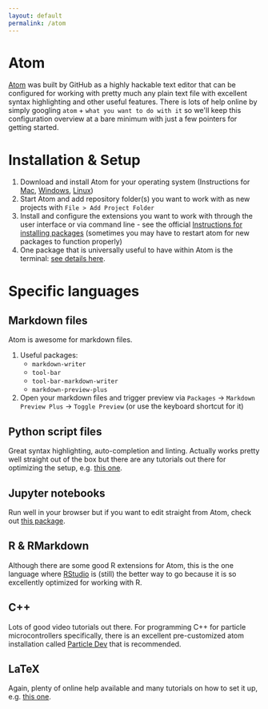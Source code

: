 ```yaml
---
layout: default
permalink: /atom
---
```


# Atom

[Atom](https://atom.io/) was built by GitHub as a highly hackable text editor that can be configured for working with pretty much any plain text file with excellent syntax highlighting and other useful features. There is lots of help online by simply googling `atom` + `what you want to do with it` so we'll keep this configuration overview at a bare minimum with just a few pointers for getting started.

# Installation & Setup

1. Download and install Atom for your operating system (Instructions for [Mac](https://flight-manual.atom.io/getting-started/sections/installing-atom/#platform-mac), [Windows](https://flight-manual.atom.io/getting-started/sections/installing-atom/#platform-windows), [Linux](https://flight-manual.atom.io/getting-started/sections/installing-atom/#platform-linux))
1. Start Atom and add repository folder(s) you want to work with as new projects with `File > Add Project Folder`
1. Install and configure the extensions you want to work with through the user interface or via command line - see the official [Instructions for installing packages](http://flight-manual.atom.io/using-atom/sections/atom-packages/) (sometimes you may have to restart atom for new packages to function properly)
1. One package that is universally useful to have within Atom is the terminal: [see details here](https://atom.io/packages/platformio-ide-terminal).

# Specific languages

## Markdown files

Atom is awesome for markdown files.

1. Useful packages:
     - `markdown-writer`
     - `tool-bar`
     - `tool-bar-markdown-writer`
     - `markdown-preview-plus`
 1. Open your markdown files and trigger preview via `Packages` -> `Markdown Preview Plus` -> `Toggle Preview` (or use the keyboard shortcut for it)

## Python script files

Great syntax highlighting, auto-completion and linting. Actually works pretty well straight out of the box but there are any tutorials out there for optimizing the setup, e.g. [this one](http://www.marinamele.com/install-and-configure-atom-editor-for-python).

## Jupyter notebooks

Run well in your browser but if you want to edit straight from Atom, check out [this package](https://atom.io/packages/jupyter-notebook).

## R & RMarkdown

Although there are some good R extensions for Atom, this is the one language where [RStudio](https://www.rstudio.com/) is (still) the better way to go because it is so excellently optimized for working with R.

## C++

Lots of good video tutorials out there. For programming C++ for particle microcontrollers specifically, there is an excellent pre-customized atom installation called [Particle Dev](https://docs.particle.io/guide/tools-and-features/dev/) that is recommended.

## LaTeX

 Again, plenty of online help available and many tutorials on how to set it up, e.g. [this one](https://medium.com/@lucasrebscher/using-atom-as-a-latex-editor-93756de3d726).
